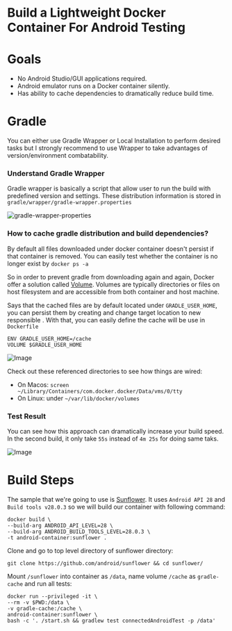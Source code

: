 # Build a Lightweight Docker Container For Android Testing

# Goals

* No Android Studio/GUI applications required.
* Android emulator runs on a Docker container silently.
* Has ability to cache dependencies to dramatically reduce build time.


# Gradle
You can either use Gradle Wrapper or Local Installation to perform desired tasks but I strongly recommend to use Wrapper to take advantages of version/environment combatability.

### Understand Gradle Wrapper
Gradle wrapper is basically a script that allow user to run the build with predefined version and settings. These distribution information is stored in `gradle/wrapper/gradle-wrapper.properties`

![gradle-wrapper-properties](https://raw.githubusercontent.com/fastphat/android-container/migrate-to-gradle-wrapper/images/gradle-wrapper.png)

### How to cache gradle distribution and build dependencies?
By default all files downloaded under docker container doesn't persist if that container is removed. You can easily test whether the container is no longer exist by `docker ps -a`

So in order to prevent gradle from downloading again and again, Docker offer a solution called [Volume](https://docs.docker.com/storage/). Volumes are typically directories or files on host filesystem and are accessible from both container and host machine. 

Says that the cached files are by default located under `GRADLE_USER_HOME`, you can persist them by creating and change target location to new responsible . With that, you can easily define the cache will be use in `Dockerfile`

```
ENV GRADLE_USER_HOME=/cache
VOLUME $GRADLE_USER_HOME
```

![Image](https://github.com/fastphat/android-container/blob/migrate-to-gradle-wrapper/images/docker-volume.png?raw=true)

Check out these referenced directories to see how things are wired:

- On Macos: `screen ~/Library/Containers/com.docker.docker/Data/vms/0/tty`
- On Linux: under `~/var/lib/docker/volumes`

### Test Result

You can see how this approach can dramatically increase your build speed. In the second build, it only take `55s` instead of `4m 25s` for doing same taks.

![Image](https://github.com/fastphat/android-container/blob/migrate-to-gradle-wrapper/images/build-time.png?raw=true)


# Build Steps 

The sample that we're going to use is [Sunflower](https://github.com/android/sunflower). It uses `Android API 28` and `Build tools v28.0.3` so we will build our container with following command:

```shell
docker build \
--build-arg ANDROID_API_LEVEL=28 \
--build-arg ANDROID_BUILD_TOOLS_LEVEL=28.0.3 \
-t android-container:sunflower .
```

Clone and go to top level directory of sunflower directory:

```shell
git clone https://github.com/android/sunflower && cd sunflower/
```

Mount `/sunflower` into container as `/data`, name volume `/cache` as `gradle-cache` and run all tests:

```shell
docker run --privileged -it \
--rm -v $PWD:/data \
-v gradle-cache:/cache \
android-container:sunflower \
bash -c '. /start.sh && gradlew test connectedAndroidTest -p /data'
```